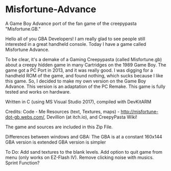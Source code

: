 # Misfortune-Advance
A Game Boy Advance port of the fan game of the creepypasta "Misfortune.GB."

Hello all of you GBA Developers!
I am really glad to see people still interested in a great handheld console.
Today I have a game called Misfortune Advance.

To be clear, it's a demake of a Gaming Creepypasta (called Misfortune.gb) about a creepy hidden game in many 
Cartridges on the 1989 Game Boy. The game got a PC Port in 2013, and it was really good. I was digging for 
a handheld ROM of the game, and found nothing, which sucks because I like this game. So, I decided to make my 
own version on the Game Boy Advance. This version is an adaptation of the PC Remake. This game is fully tested 
and works on hardware.

Written in C (using MS Visual Studio 2017), compiled with DevKitARM

Credits:
	Code - Me
	Resources (text, Textures, maps) - http://misfortune-dot-gb.webs.com/, Devillion (at itch.io), and 
		CreepyPasta Wiki!

The game and sources are included in this Zip File.

Differences between windows and GBA:
The GBA is at a constant 160x144
GBA version is extended
GBA version is simpler

To Do:
	Add sand textures to the blank levels.
	Add option to quit game from menu (only works on EZ-Flash IV).
	Remove clicking noise with musics.
	Sprint Function?
